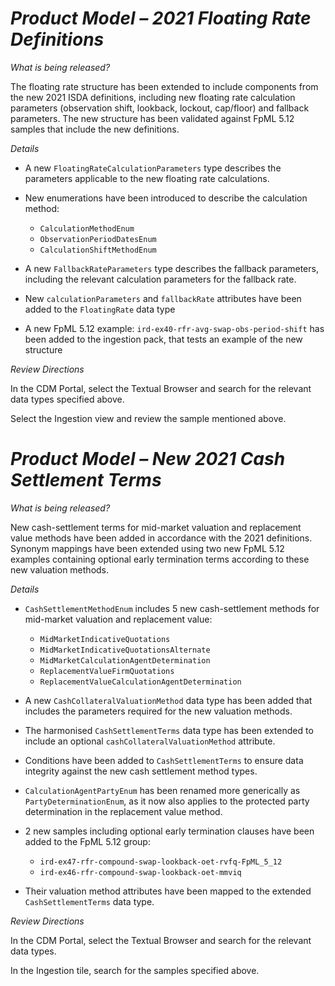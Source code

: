 # *Product Model – 2021 Floating Rate Definitions*

_What is being released?_

The floating rate structure has been extended to include components from the new 2021 ISDA definitions, including new floating rate calculation parameters (observation shift, lookback, lockout, cap/floor) and fallback parameters. The new structure has been validated against FpML 5.12 samples that include the new definitions.

_Details_

- A new `FloatingRateCalculationParameters` type describes the parameters applicable to the new floating rate calculations.
- New enumerations have been introduced to describe the calculation method:

  - `CalculationMethodEnum`
  - `ObservationPeriodDatesEnum`
  - `CalculationShiftMethodEnum`

- A new `FallbackRateParameters` type describes the fallback parameters, including the relevant calculation parameters for the fallback rate.
- New `calculationParameters` and `fallbackRate` attributes have been added to the `FloatingRate` data type
- A new FpML 5.12 example: `ird-ex40-rfr-avg-swap-obs-period-shift` has been added to the ingestion pack, that tests an example of the new structure

_Review Directions_

In the CDM Portal, select the Textual Browser and search for the relevant data types specified above.

Select the Ingestion view and review the sample mentioned above.

# *Product Model – New 2021 Cash Settlement Terms*

_What is being released?_

New cash-settlement terms for mid-market valuation and replacement value methods have been added in accordance with the 2021 definitions. Synonym mappings have been extended using two new FpML 5.12 examples containing optional early termination terms according to these new valuation methods.

_Details_

- `CashSettlementMethodEnum` includes 5 new cash-settlement methods for mid-market valuation and replacement value:

  - `MidMarketIndicativeQuotations`
  - `MidMarketIndicativeQuotationsAlternate`
  - `MidMarketCalculationAgentDetermination`
  - `ReplacementValueFirmQuotations`
  - `ReplacementValueCalculationAgentDetermination`
  
- A new `CashCollateralValuationMethod` data type has been added that includes the parameters required for the new valuation methods.
- The harmonised `CashSettlementTerms` data type has been extended to include an optional `cashCollateralValuationMethod` attribute.
- Conditions have been added to `CashSettlementTerms` to ensure data integrity against the new cash settlement method types.
- `CalculationAgentPartyEnum` has been renamed more generically as `PartyDeterminationEnum`, as it now also applies to the protected party determination in the replacement value method.
- 2 new samples including optional early termination clauses have been added to the FpML 5.12 group:

  - `ird-ex47-rfr-compound-swap-lookback-oet-rvfq-FpML_5_12`
  - `ird-ex46-rfr-compound-swap-lookback-oet-mmviq`

- Their valuation method attributes have been mapped to the extended `CashSettlementTerms` data type.

_Review Directions_

In the CDM Portal, select the Textual Browser and search for the relevant data types.

In the Ingestion tile, search for the samples specified above.
